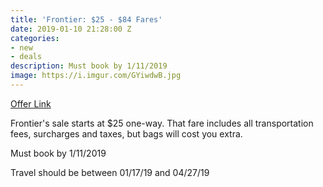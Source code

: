 ```yaml
---
title: 'Frontier: $25 - $84 Fares'
date: 2019-01-10 21:28:00 Z
categories:
- new
- deals
description: Must book by 1/11/2019
image: https://i.imgur.com/GYiwdwB.jpg
---
```


[Offer Link](https://www.flyfrontier.com/deals/flight-sales/)

Frontier's sale starts at $25 one-way. That fare includes all transportation fees, surcharges and taxes, but bags will cost you extra. 

Must book by 1/11/2019

Travel should be between 01/17/19 and 04/27/19